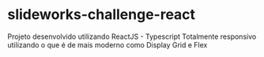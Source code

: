 # slideworks-challenge-react
Projeto desenvolvido utilizando ReactJS - Typescript
Totalmente responsivo utilizando o que é de mais moderno como Display Grid e Flex
